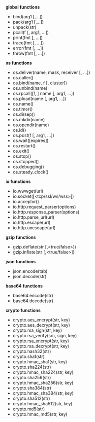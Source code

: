 **global functions**
-   bind(arg1 [,...])
-   pack(arg1 [,...])
-   unpack(str)
-   pcall(f [, arg1, ...])
-   print(fmt [, ...])
-   trace(fmt [, ...])
-   error(fmt [, ...])
-   throw(fmt [, ...])

 **os functions** 
-   os.deliver(name, mask, receiver [, ...])
-   os.caller()
-   os.bind(name, f [, cluster])
-   os.unbind(name)
-   os.rpcall([f, ] name [, arg1, ...])
-   os.pload(name [, arg1, ...])
-   os.name()
-   os.timer()
-   os.dirsep()
-   os.mkdir(name)
-   os.opendir(name)
-   os.id()
-   os.post(f [, arg1, ...])
-   os.wait([expires])
-   os.restart()
-   os.exit()
-   os.stop()
-   os.stopped()
-   os.debugging()
-   os.steady_clock()

 **io functions** 
-   io.wwwget(url)
-   io.socket([<tcp/ssl/ws/wss>])
-   io.acceptor()
-   io.http.request_parser(options)
-   io.http.response_parser(options)
-   io.http.parse_url(url)
-   io.http.escape(url)
-   io.http.unescape(url)

 **gzip functions** 
-   gzip.deflate(str [,<true/false>])
-   gzip.inflate(str [,<true/false>])

 **json functions** 
-   json.encode(tab)
-   json.decode(str)

 **base64 functions** 
-   base64.encode(str)
-   base64.decode(str)

 **crypto functions** 
-   crypto.aes_encrypt(str, key)
-   crypto.aes_decrypt(str, key)
-   crypto.rsa_sign(str, key)
-   crypto.rsa_verify(src, sign, key)
-   crypto.rsa_encrypt(str, key)
-   crypto.rsa_decrypt(str, key)
-   crypto.hash32(str)
-   crypto.sha1(str)
-   crypto.hmac_sha1(str, key)
-   crypto.sha224(str)
-   crypto.hmac_sha224(str, key)
-   crypto.sha256(str)
-   crypto.hmac_sha256(str, key)
-   crypto.sha384(str)
-   crypto.hmac_sha384(str, key)
-   crypto.sha512(str)
-   crypto.hmac_sha512(str, key)
-   crypto.md5(str)
-   crypto.hmac_md5(str, key)
